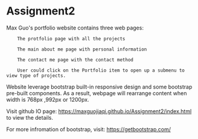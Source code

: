 # Assignment2

Max Guo's portfolio website contains three web pages: 

		The protfolio page with all the projects

		The main about me page with personal information

		The contact me page with the contact method
		
		User could click on the Portfolio item to open up a submenu to view type of projects.
  
  
Website leverage bootstrap built-in responsive design and some bootstrap pre-built components. As a result, webpage will rearrange content when width is 768px ,992px or 1200px.

Visit github IO page: https://maxguojiaqi.github.io/Assignment2/index.html to view the details.

For more infromation of bootstrap, visit: https://getbootstrap.com/
